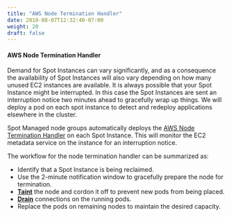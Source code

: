 ```yaml
---
title: "AWS Node Termination Handler"
date: 2018-08-07T12:32:40-07:00
weight: 20
draft: false
---
```

#### AWS Node Termination Handler

Demand for Spot Instances can vary significantly, and as a consequence the availability of Spot Instances will also vary depending on how many unused EC2 instances are available. It is always possible that your Spot Instance might be interrupted. In this case the Spot Instances are sent an interruption notice two minutes ahead to gracefully wrap up things. We will deploy a pod on each spot instance to detect and redeploy applications elsewhere in the cluster.

Spot Managed node groups automatically deploys the [AWS Node Termination Handler](https://github.com/aws/aws-node-termination-handler) on each Spot Instance. This will monitor the EC2 metadata service on the instance for an interruption notice.

The workflow for the node termination handler can be summarized as:

* Identify that a Spot Instance is being reclaimed.
* Use the 2-minute notification window to gracefully prepare the node for termination.
* [**Taint**](https://kubernetes.io/docs/concepts/configuration/taint-and-toleration/) the node and cordon it off to prevent new pods from being placed.
* [**Drain**](https://kubernetes.io/docs/tasks/administer-cluster/safely-drain-node/) connections on the running pods.
* Replace the pods on remaining nodes to maintain the desired capacity.

